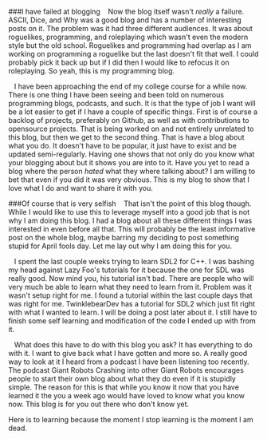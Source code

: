 ###I have failed at blogging
&nbsp;&nbsp;&nbsp;Now the blog itself wasn't *really* a failure. ASCII, Dice, and Why was a good blog and has a number of interesting posts on it.
The problem was it had three different audiences.
It was about roguelikes, programming, and roleplaying which wasn't even the modern style but the old school.
Roguelikes and programming had overlap as I am working on programming a roguelike but the last doesn't fit that well.
I could probably pick it back up but if I did then I would like to refocus it on roleplaying.
So yeah, this is my programming blog.

&nbsp;&nbsp;&nbsp;I have been approaching the end of my college course for a while now. 
There is one thing I have been seeing and been told on numerous programming blogs, podcasts, and such. 
It is that the type of job I want will be a lot easier to get if I have a couple of specific things. 
First is of course a backlog of projects, preferably on Github, as well as with contributions to opensource projects. 
That is being worked on and not entirely unrelated to this blog, but then we get to the second thing. 
That is have a blog about what you do. 
It doesn't have to be popular, it just have to exist and be updated semi-regularly. 
Having one shows that not only do you know what your blogging about but it shows you are into to it. 
Have you yet to read a blog where the person *hated* what they where talking about? 
I am willing to bet that even if you did it was very obvious. 
This is my blog to show that I love what I do and want to share it with you.

###Of course that is very selfish
&nbsp;&nbsp;&nbsp;That isn't the point of this blog though. 
While I would like to use this to leverage myself into a good job that is not why I am doing this blog. 
I had a blog about all these different things I was interested in even before all that. 
This will probably be the least informative post on the whole blog, maybe barring my deciding to post something stupid for April fools day. 
Let me lay out why I am doing this for you.

&nbsp;&nbsp;&nbsp;I spent the last couple weeks trying to learn SDL2 for C++. 
I was bashing my head against Lazy Foo's tutorials for it because the one for SDL was really good. 
Now mind you, his tutorial isn't bad. 
There are people who will very much be able to learn what they need to learn from it. 
Problem was it wasn't setup right for me. 
I found a tutorial within the last couple days that was right for me. 
TwinklebearDev has a tutorial for SDL2 which just fit right with what I wanted to learn. 
I will be doing a post later about it. 
I still have to finish some self learning and modification of the code I ended up with from it.

&nbsp;&nbsp;&nbsp;What does this have to do with this blog you ask? 
It has everything to do with it. 
I want to give back what I have gotten and more so. 
A really good way to look at it I heard from a podcast I have been listening too recently. 
The podcast Giant Robots Crashing into other Giant Robots encourages people to start their own blog about what they do even if it is stupidly simple. 
The reason for this is that while you know it now that you have learned it the you a week ago would have loved to know what you know now. 
This blog is for you out there who don't know yet.

Here is to learning because the moment I stop learning is the moment I am dead.